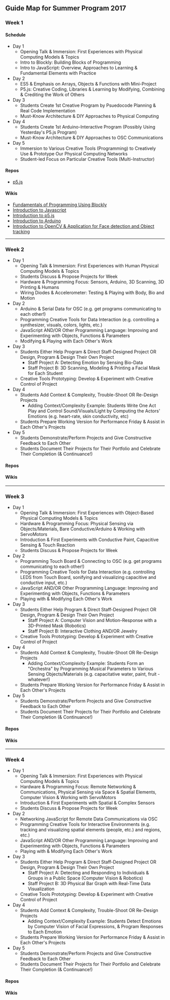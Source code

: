 ## Guide Map for Summer Program 2017

### Week 1
#### Schedule
* Day 1
   * Opening Talk & Immersion: First Experiences with Physical Computing Models & Topics
   * Intro to Blockly: Building Blocks of Programming
   * Intro to JavaScript: Overview, Approaches to Learning & Fundamental Elements with Practice
* Day 2
   * ES5 & Emphasis on Arrays, Objects & Functions with Mini-Project
   * P5.js: Creative Coding, Libraries & Learning by Modifying, Combining & Crediting the Work of Others
* Day 3
   * Students Create 1st Creative Program by Psuedocode Planning & Real Code Implementation
   * Must-Know Architecture & DIY Approaches to Physical Computing
* Day 4
   * Students Create 1st Arduino-Interactive Program (Possibly Using Yesterday's P5.js Program)
   * Must-Know Architecture & DIY Approaches to OSC Communications
* Day 5
   * Immersion to Various Creative Tools (Programming) to Creatively Use & Prototype Our Physical Computing Networks 
   * Student-led Focus on Particular Creative Tools (Multi-Instructor)

#### Repos
* [p5.js](https://github.com/skyrockprojects/p5js-intro/)

#### Wikis
* [Fundamentals of Programming Using Blockly](https://github.com/skyrockprojects/summer-program-2017/wiki/Fundamentals-of-Programming-Using-Blockly)
* [Introduction to Javascript](https://github.com/skyrockprojects/javascript-intro/wiki)
* [Introduction to p5.js](https://github.com/skyrockprojects/p5js-intro/wiki/Introduction-to-p5.js)    
* [Introduction to Arduino](https://github.com/skyrockprojects/summer-program-2017/wiki/Introduction-of-Arduino)
* [Introduction to OpenCV & Application for Face detection and Object tracking](https://github.com/skyrockprojects/summer-program-2017/wiki/OpenCV-FaceTracker)

---

### Week 2
* Day 1
   * Opening Talk & Immersion: First Experiences with Human Physical Computing Models & Topics
   * Students Discuss & Propose Projects for Week
   * Hardware & Programming Focus: Sensors, Arduino, 3D Scanning, 3D Printing & Humans
   * Wiring Diodes & Accelerometer: Testing & Playing with Body, Bio and Motion
* Day 2
   * Arduino & Serial Data for OSC (e.g. get programs communicating to each other!)
   * Programming Creative Tools for Data Interaction (e.g. controlling a synthesizer, visuals, colors, lights, etc.)
   * JavaScript AND/OR Other Programming Language: Improving and Experimenting with Objects, Functions & Parameters
   * Modifying & Playing with Each Other's Work
* Day 3
   * Students Either Help Program & Direct Staff-Designed Project OR Design, Program & Design Their Own Project
      * Staff Project A: Detecting Emotion by Sensing Bio-Data
      * Staff Project B: 3D Scanning, Modeling & Printing a Facial Mask for Each Student
   * Creative Tools Prototyping: Develop & Experiment with Creative Control of Project
* Day 4
   * Students Add Context & Complexity, Trouble-Shoot OR Re-Design Projects
      * Adding Context/Complexity Example: Students Write One Act Play and Control Sound/Visuals/Light by Computing the Actors' Emotions (e.g. heart-rate, skin conductivity, etc)
   * Students Prepare Working Version for Performance Friday & Assist in Each Other's Projects
* Day 5
   * Students Demonstrate/Perform Projects and Give Constructive Feedback to Each Other 
   * Students Document Their Projects for Their Portfolio and Celebrate Their Completion (& Continuance!)

#### Repos

#### Wikis


---

### Week 3
* Day 1
   * Opening Talk & Immersion: First Experiences with Object-Based Physical Computing Models & Topics
   * Hardware & Programming Focus: Physical Sensing via Objects/Materials, Bare Conductive/Arduino & Working with ServoMotors
   * Introduction & First Experiments with Conductive Paint, Capacitive Sensing & Touch Reaction
   * Students Discuss & Propose Projects for Week
* Day 2
   * Programming Touch Board & Connecting to OSC (e.g. get programs communicating to each other!)
   * Programming Creative Tools for Data Interaction (e.g. controlling LEDS from Touch Board, sonifying and visualizing capacitive and conductive input, etc.)
   * JavaScript AND/OR Other Programming Language: Improving and Experimenting with Objects, Functions & Parameters
   * Playing with & Modifying Each Other's Work
* Day 3
   * Students Either Help Program & Direct Staff-Designed Project OR Design, Program & Design Their Own Project
      * Staff Project A: Computer Vision and Motion-Response with a 3D-Printed Mask (Robotics)
      * Staff Project B: Interactive Clothing AND/OR Jewelry
   * Creative Tools Prototyping: Develop & Experiment with Creative Control of Project
* Day 4
   * Students Add Context & Complexity, Trouble-Shoot OR Re-Design Projects
      * Adding Context/Complexity Example: Students Form an "Orchestra" by Programming Musical Parameters to Various Sensing Objects/Materials (e.g. capacitative water, paint, fruit - whatever!)
   * Students Prepare Working Version for Performance Friday & Assist in Each Other's Projects
* Day 5
   * Students Demonstrate/Perform Projects and Give Constructive Feedback to Each Other 
   * Students Document Their Projects for Their Portfolio and Celebrate Their Completion (& Continuance!)

#### Repos

#### Wikis


---

### Week 4
* Day 1
   * Opening Talk & Immersion: First Experiences with Physical Computing Models & Topics
   * Hardware & Programming Focus: Remote Networking & Communications, Physical Sensing via Space & Spatial Elements, Computer Vision & Working with ServoMotors
   * Introduction & First Experiments with Spatial & Complex Sensors
   * Students Discuss & Propose Projects for Week
* Day 2
   * Networking JavaScript for Remote Data Communications via OSC
   * Programming Creative Tools for Interactive Environments (e.g. tracking and visualizing spatial elements (people, etc.) and regions, etc.)
   * JavaScript AND/OR Other Programming Language: Improving and Experimenting with Objects, Functions & Parameters
   * Playing with & Modifying Each Other's Work
* Day 3
   * Students Either Help Program & Direct Staff-Designed Project OR Design, Program & Design Their Own Project
      * Staff Project A: Detecting and Responding to Individuals & Groups in a Public Space (Computer Vision & Robotics)
      * Staff Project B: 3D Physical Bar Graph with Real-Time Data Visualization
   * Creative Tools Prototyping: Develop & Experiment with Creative Control of Project
* Day 4
   * Students Add Context & Complexity, Trouble-Shoot OR Re-Design Projects
      * Adding Context/Complexity Example: Students Detect Emotions by Computer Vision of Facial Expressions, & Program Responses to Each Emotion
   * Students Prepare Working Version for Performance Friday & Assist in Each Other's Projects
* Day 5
   * Students Demonstrate/Perform Projects and Give Constructive Feedback to Each Other
   * Students Document Their Projects for Their Portfolio and Celebrate Their Completion (& Continuance!)

#### Repos

#### Wikis




